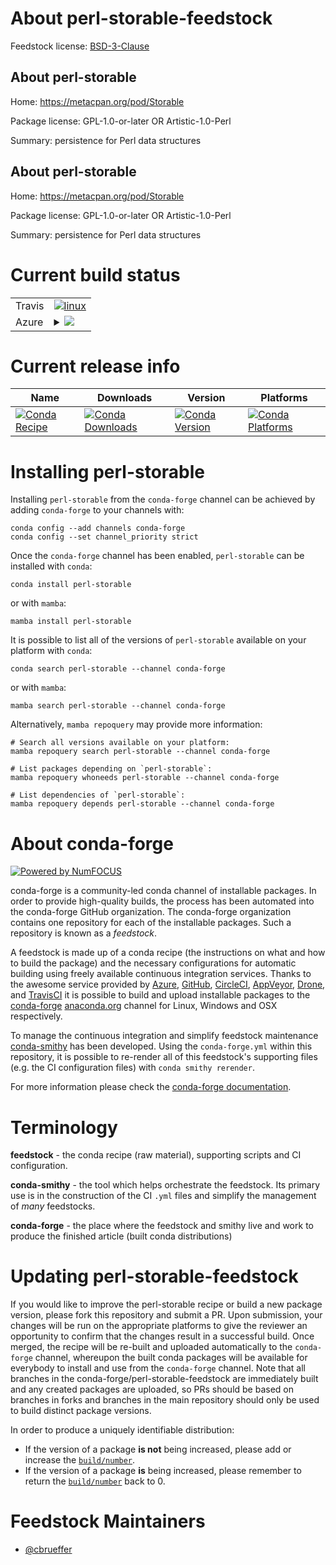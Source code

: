 About perl-storable-feedstock
=============================

Feedstock license: [BSD-3-Clause](https://github.com/conda-forge/perl-storable-feedstock/blob/main/LICENSE.txt)


About perl-storable
-------------------

Home: https://metacpan.org/pod/Storable

Package license: GPL-1.0-or-later OR Artistic-1.0-Perl

Summary: persistence for Perl data structures

About perl-storable
-------------------

Home: https://metacpan.org/pod/Storable

Package license: GPL-1.0-or-later OR Artistic-1.0-Perl

Summary: persistence for Perl data structures

Current build status
====================


<table><tr>
    <td>Travis</td>
    <td>
      <a href="https://app.travis-ci.com/conda-forge/perl-storable-feedstock">
        <img alt="linux" src="https://img.shields.io/travis/com/conda-forge/perl-storable-feedstock/main.svg?label=Linux">
      </a>
    </td>
  </tr>
    
  <tr>
    <td>Azure</td>
    <td>
      <details>
        <summary>
          <a href="https://dev.azure.com/conda-forge/feedstock-builds/_build/latest?definitionId=16987&branchName=main">
            <img src="https://dev.azure.com/conda-forge/feedstock-builds/_apis/build/status/perl-storable-feedstock?branchName=main">
          </a>
        </summary>
        <table>
          <thead><tr><th>Variant</th><th>Status</th></tr></thead>
          <tbody><tr>
              <td>linux_64</td>
              <td>
                <a href="https://dev.azure.com/conda-forge/feedstock-builds/_build/latest?definitionId=16987&branchName=main">
                  <img src="https://dev.azure.com/conda-forge/feedstock-builds/_apis/build/status/perl-storable-feedstock?branchName=main&jobName=linux&configuration=linux%20linux_64_" alt="variant">
                </a>
              </td>
            </tr><tr>
              <td>linux_aarch64</td>
              <td>
                <a href="https://dev.azure.com/conda-forge/feedstock-builds/_build/latest?definitionId=16987&branchName=main">
                  <img src="https://dev.azure.com/conda-forge/feedstock-builds/_apis/build/status/perl-storable-feedstock?branchName=main&jobName=linux&configuration=linux%20linux_aarch64_" alt="variant">
                </a>
              </td>
            </tr><tr>
              <td>osx_64</td>
              <td>
                <a href="https://dev.azure.com/conda-forge/feedstock-builds/_build/latest?definitionId=16987&branchName=main">
                  <img src="https://dev.azure.com/conda-forge/feedstock-builds/_apis/build/status/perl-storable-feedstock?branchName=main&jobName=osx&configuration=osx%20osx_64_" alt="variant">
                </a>
              </td>
            </tr>
          </tbody>
        </table>
      </details>
    </td>
  </tr>
</table>

Current release info
====================

| Name | Downloads | Version | Platforms |
| --- | --- | --- | --- |
| [![Conda Recipe](https://img.shields.io/badge/recipe-perl--storable-green.svg)](https://anaconda.org/conda-forge/perl-storable) | [![Conda Downloads](https://img.shields.io/conda/dn/conda-forge/perl-storable.svg)](https://anaconda.org/conda-forge/perl-storable) | [![Conda Version](https://img.shields.io/conda/vn/conda-forge/perl-storable.svg)](https://anaconda.org/conda-forge/perl-storable) | [![Conda Platforms](https://img.shields.io/conda/pn/conda-forge/perl-storable.svg)](https://anaconda.org/conda-forge/perl-storable) |

Installing perl-storable
========================

Installing `perl-storable` from the `conda-forge` channel can be achieved by adding `conda-forge` to your channels with:

```
conda config --add channels conda-forge
conda config --set channel_priority strict
```

Once the `conda-forge` channel has been enabled, `perl-storable` can be installed with `conda`:

```
conda install perl-storable
```

or with `mamba`:

```
mamba install perl-storable
```

It is possible to list all of the versions of `perl-storable` available on your platform with `conda`:

```
conda search perl-storable --channel conda-forge
```

or with `mamba`:

```
mamba search perl-storable --channel conda-forge
```

Alternatively, `mamba repoquery` may provide more information:

```
# Search all versions available on your platform:
mamba repoquery search perl-storable --channel conda-forge

# List packages depending on `perl-storable`:
mamba repoquery whoneeds perl-storable --channel conda-forge

# List dependencies of `perl-storable`:
mamba repoquery depends perl-storable --channel conda-forge
```


About conda-forge
=================

[![Powered by
NumFOCUS](https://img.shields.io/badge/powered%20by-NumFOCUS-orange.svg?style=flat&colorA=E1523D&colorB=007D8A)](https://numfocus.org)

conda-forge is a community-led conda channel of installable packages.
In order to provide high-quality builds, the process has been automated into the
conda-forge GitHub organization. The conda-forge organization contains one repository
for each of the installable packages. Such a repository is known as a *feedstock*.

A feedstock is made up of a conda recipe (the instructions on what and how to build
the package) and the necessary configurations for automatic building using freely
available continuous integration services. Thanks to the awesome service provided by
[Azure](https://azure.microsoft.com/en-us/services/devops/), [GitHub](https://github.com/),
[CircleCI](https://circleci.com/), [AppVeyor](https://www.appveyor.com/),
[Drone](https://cloud.drone.io/welcome), and [TravisCI](https://travis-ci.com/)
it is possible to build and upload installable packages to the
[conda-forge](https://anaconda.org/conda-forge) [anaconda.org](https://anaconda.org/)
channel for Linux, Windows and OSX respectively.

To manage the continuous integration and simplify feedstock maintenance
[conda-smithy](https://github.com/conda-forge/conda-smithy) has been developed.
Using the ``conda-forge.yml`` within this repository, it is possible to re-render all of
this feedstock's supporting files (e.g. the CI configuration files) with ``conda smithy rerender``.

For more information please check the [conda-forge documentation](https://conda-forge.org/docs/).

Terminology
===========

**feedstock** - the conda recipe (raw material), supporting scripts and CI configuration.

**conda-smithy** - the tool which helps orchestrate the feedstock.
                   Its primary use is in the construction of the CI ``.yml`` files
                   and simplify the management of *many* feedstocks.

**conda-forge** - the place where the feedstock and smithy live and work to
                  produce the finished article (built conda distributions)


Updating perl-storable-feedstock
================================

If you would like to improve the perl-storable recipe or build a new
package version, please fork this repository and submit a PR. Upon submission,
your changes will be run on the appropriate platforms to give the reviewer an
opportunity to confirm that the changes result in a successful build. Once
merged, the recipe will be re-built and uploaded automatically to the
`conda-forge` channel, whereupon the built conda packages will be available for
everybody to install and use from the `conda-forge` channel.
Note that all branches in the conda-forge/perl-storable-feedstock are
immediately built and any created packages are uploaded, so PRs should be based
on branches in forks and branches in the main repository should only be used to
build distinct package versions.

In order to produce a uniquely identifiable distribution:
 * If the version of a package **is not** being increased, please add or increase
   the [``build/number``](https://docs.conda.io/projects/conda-build/en/latest/resources/define-metadata.html#build-number-and-string).
 * If the version of a package **is** being increased, please remember to return
   the [``build/number``](https://docs.conda.io/projects/conda-build/en/latest/resources/define-metadata.html#build-number-and-string)
   back to 0.

Feedstock Maintainers
=====================

* [@cbrueffer](https://github.com/cbrueffer/)

